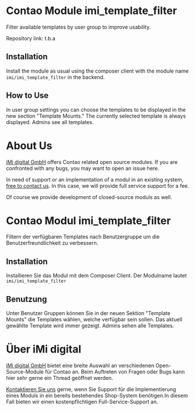 Contao Module imi_template_filter
====================================

Filter available templates by user group to improve usability.

Repository link: t.b.a

Installation
------------

Install the module as usual using the composer client with the module name `imi/imi_template_filter` in the backend.

How to Use
----------

In user group settings you can choose the templates to be displayed in the new section "Template Mounts."
The currently selected template is always displayed.
Admins see all templates.

About Us
=================

[iMi digital GmbH](http://www.imi.de/) offers Contao related open source modules. If you are confronted with any bugs, you may want to open an issue here.

In need of support or an implementation of a modul in an existing system, [free to contact us](mailto:digital@iMi.de). In this case, we will provide full service support for a fee.

Of course we provide development of closed-source moduls as well.


Contao Modul imi_template_filter
================================

Filtern der verfügbaren Templates nach Benutzergruppe um die Benutzerfreundlichkeit zu verbessern.

Installation
------------

Installieren Sie das Modul mit dem Composer Client. Der Modulname lautet `imi/imi_template_filter`

Benutzung
---------

Unter Benutzer Gruppen können Sie in der neuen Sektion "Template Mounts" die Templates wählen, welche verfügbar sein sollen.
Das aktuell gewählte Template wird immer gezeigt.
Admins sehen alle Templates.


Über iMi digital
================

[iMi digital GmbH](http://www.imi.de/) bietet eine breite Auswahl an verschiedenen Open-Source-Module für Contao an. Beim Auftreten von Fragen oder Bugs kann hier sehr gerne ein Thread geöffnet werden.

[Kontaktieren Sie uns](mailto:digital@iMi.de) gerne, wenn Sie Support für die Implementierung eines Moduls in ein bereits bestehendes Shop-System benötigen.In diesem Fall bieten wir einen kostenpflichtigen Full-Service-Support an.

